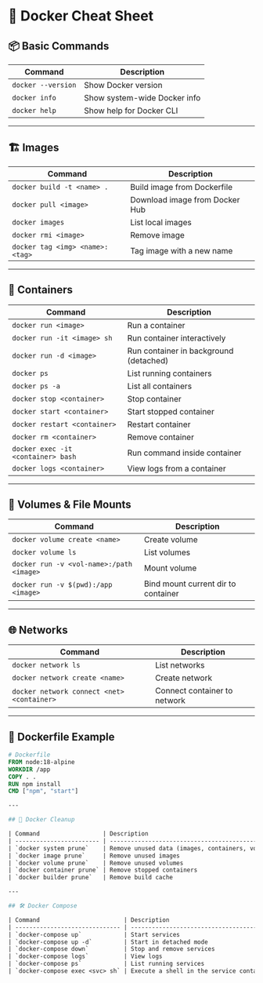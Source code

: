 # 🐳 Docker Cheat Sheet

## 📦 Basic Commands

| Command | Description |
|---------|-------------|
| `docker --version` | Show Docker version |
| `docker info` | Show system-wide Docker info |
| `docker help` | Show help for Docker CLI |

---

## 🏗️ Images

| Command | Description |
|---------|-------------|
| `docker build -t <name> .` | Build image from Dockerfile |
| `docker pull <image>` | Download image from Docker Hub |
| `docker images` | List local images |
| `docker rmi <image>` | Remove image |
| `docker tag <img> <name>:<tag>` | Tag image with a new name |

---

## 🐋 Containers

| Command | Description |
|---------|-------------|
| `docker run <image>` | Run a container |
| `docker run -it <image> sh` | Run container interactively |
| `docker run -d <image>` | Run container in background (detached) |
| `docker ps` | List running containers |
| `docker ps -a` | List all containers |
| `docker stop <container>` | Stop container |
| `docker start <container>` | Start stopped container |
| `docker restart <container>` | Restart container |
| `docker rm <container>` | Remove container |
| `docker exec -it <container> bash` | Run command inside container |
| `docker logs <container>` | View logs from a container |

---

## 📁 Volumes & File Mounts

| Command | Description |
|---------|-------------|
| `docker volume create <name>` | Create volume |
| `docker volume ls` | List volumes |
| `docker run -v <vol-name>:/path <image>` | Mount volume |
| `docker run -v $(pwd):/app <image>` | Bind mount current dir to container |

---

## 🌐 Networks

| Command | Description |
|---------|-------------|
| `docker network ls` | List networks |
| `docker network create <name>` | Create network |
| `docker network connect <net> <container>` | Connect container to network |

---

## 📄 Dockerfile Example

```Dockerfile
# Dockerfile
FROM node:18-alpine
WORKDIR /app
COPY . .
RUN npm install
CMD ["npm", "start"]

---

## 🧼 Docker Cleanup

| Command                  | Description                                                |
| ------------------------ | ---------------------------------------------------------- |
| `docker system prune`    | Remove unused data (images, containers, volumes, networks) |
| `docker image prune`     | Remove unused images                                       |
| `docker volume prune`    | Remove unused volumes                                      |
| `docker container prune` | Remove stopped containers                                  |
| `docker builder prune`   | Remove build cache                                         |

---

## 🛠️ Docker Compose

| Command                        | Description                              |
| ------------------------------ | ---------------------------------------- |
| `docker-compose up`            | Start services                           |
| `docker-compose up -d`         | Start in detached mode                   |
| `docker-compose down`          | Stop and remove services                 |
| `docker-compose logs`          | View logs                                |
| `docker-compose ps`            | List running services                    |
| `docker-compose exec <svc> sh` | Execute a shell in the service container |

